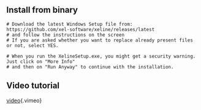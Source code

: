 <!-- TITLE: Windows Xeline -->


Install from binary
-----

```text
# Download the latest Windows Setup file from:
https://github.com/xel-software/xeline/releases/latest
# and follow the instructions on the screen
# If you are asked whether you want to replace already present files or not, select YES.
​
# When you run the XelineSetup.exe, you might get a security warning. Just click on "More Info"
# and then on "Run Anyway" to continue with the installation.
```

Video tutorial
-----
[video](https://vimeo.com/265864588){.vimeo}





